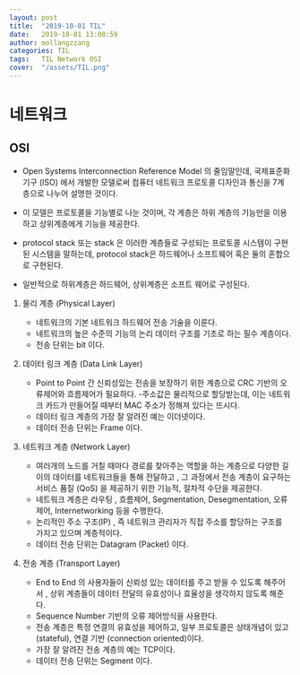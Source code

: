 ```yaml
---
layout: post
title:  "2019-10-01 TIL"
date:   2019-10-01 13:00:59
author: mollangzzang
categories: TIL
tags:	TIL Network OSI
cover:  "/assets/TIL.png"
---
```


# 네트워크

## OSI

- Open Systems Interconnection Reference Model 의 줄임말인데, 국제표준화기구 (ISO) 에서 개발한 모델로써 컴퓨터 네트워크 프로토콜 디자인과 통신을 7계층으로 나누어 설명한 것이다.

- 이 모델은 프로토콜을 기능별로 나눈 것이며, 각 계층은 하위 계층의 기능만을 이용하고 상위계층에게 기능을 제공한다.

- protocol stack 또는 stack 은 이러한 계층들로 구성되는 프로토콜 시스템이 구현된 시스템을 말하는데, protocol stack은 하드웨어나 소프트웨어 혹은 둘의 혼합으로 구현된다.

- 일반적으로 하위계층은 하드웨어, 상위계층은 소프트 웨어로 구성된다.

1. 물리 계층 (Physical Layer)

    - 네트워크의 기본 네트워크 하드웨어 전송 기술을 이룬다.
    - 네트워크의 높은 수준의 기능의 논리 데이터 구조를 기초로 하는 필수 계층이다.
    - 전송 단위는 bit 이다.

2. 데이터 링크 계층 (Data Link Layer)

    - Point to Point 간 신뢰성있는 전송을 보장하기 위한 계층으로 CRC 기반의 오류제어와 흐름제어가 필요하다.
    -주소값은 물리적으로 할당받는데, 이는 네트워크 카드가 만들어질 때부터 MAC 주소가 정해져 있다는 뜨시다.
    - 데이터 링크 계층의 가장 잘 알려진 예는 이더넷이다.
    - 데이터 전송 단위는 Frame 이다.

3. 네트워크 계층 (Network Layer)

    - 여러개의 노드를 거칠 때마다 경로를 찾아주는 역할을 하는 계층으로 다양한 길이의 데이터를 네트워크들을 통해 전달하고 , 그 과정에서 전송 계층이 요구하는 서비스 품질 (QoS) 을 제공하기 위한 기능적, 절차적 수단을 제공한다.
    - 네트워크 계층은 라우팅 , 흐름제어, Segmentation, Desegmentation, 오류제어, Internetworking 등을 수행한다.
    - 논리적인 주소 구조(IP) , 즉 네트워크 관리자가 직접 주소를 할당하는 구조를 가지고 있으며 계층적이다.
    - 데이터 전송 단위는 Datagram (Packet) 이다.

4. 전송 계층 (Transport Layer)
    
    - End to End 의 사용자들이 신뢰성 있는 데이터를 주고 받을 수 있도록 해주어서 , 상위 계층들이 데이터 전달의 유효성이나 효율성을 생각하지 않도록 해준다.
    - Sequence Number 기반의 오류 제어방식을 사용한다.
    - 전송 계층은 특정 연결의 유효성을 제어하고, 일부 프로토콜은 상태개념이 있고 (stateful), 연결 기반 (connection oriented)이다.
    - 가장 잘 알려진 전송 계층의 예는 TCP이다.
    - 데이터 전송 단위는 Segment 이다.